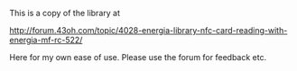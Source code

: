 This is a copy of the library at

http://forum.43oh.com/topic/4028-energia-library-nfc-card-reading-with-energia-mf-rc-522/

Here for my own ease of use. Please use the forum for feedback etc.
